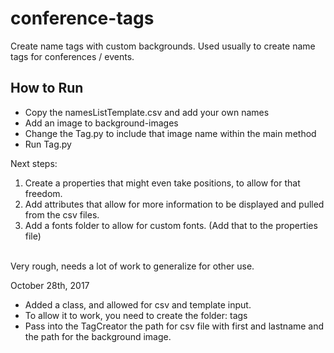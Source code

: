 # conference-tags
Create name tags with custom backgrounds. Used usually to create name tags for conferences / events.

## How to Run
* Copy the namesListTemplate.csv and add your own names
* Add an image to background-images
* Change the Tag.py to include that image name within the main method
* Run Tag.py

Next steps: <br/>
1) Create a properties that might even take positions, to allow for that freedom. <br/>
2) Add attributes that allow for more information to be displayed and pulled from the csv files. <br/>
3) Add a fonts folder to allow for custom fonts. (Add that to the properties file) <br/>
<br>
Very rough, needs a lot of work to generalize for other use.


October 28th, 2017 <br />
  - Added a class, and allowed for csv and template input. <br/>
  - To allow it to work, you need to create the folder:  tags <br/>
  - Pass into the TagCreator the path for csv file with first and lastname
  and the path for the background image.
